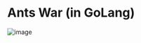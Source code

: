 # Ants War (in GoLang)

![image](https://github.com/jplsanchez/ants-war-go/assets/15274051/16c3de5f-9631-434b-88ab-2695c95c0927)

